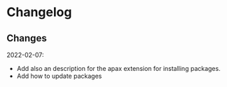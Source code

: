 # Changelog

## Changes

2022-02-07: 
- Add also an description for the apax extension for installing packages.
- Add how to update packages

